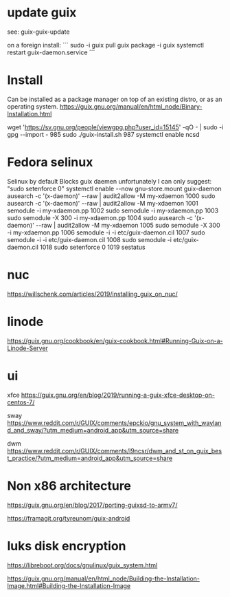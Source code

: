 
# update guix

see:
guix-guix-update

on a foreign install:
´´´
sudo -i guix pull
guix package -i guix
systemctl restart guix-daemon.service
´´´


# Install
Can be installed as a package manager on top of an existing distro, or as an operating system.
https://guix.gnu.org/manual/en/html_node/Binary-Installation.html

 wget 'https://sv.gnu.org/people/viewgpg.php?user_id=15145' -qO - | sudo -i gpg --import -
  985  sudo ./guix-install.sh
  987  systemctl enable ncsd

# Fedora selinux
Selinux by default Blocks guix daemen
 unfortunately I can only suggest: 
"sudo setenforce 0"
systemctl enable --now gnu-store.mount guix-daemon
ausearch -c '(x-daemon)' --raw | audit2allow -M my-xdaemon
 1000  sudo ausearch -c '(x-daemon)' --raw | audit2allow -M my-xdaemon
 1001  semodule -i my-xdaemon.pp
 1002  sudo semodule -i my-xdaemon.pp
 1003  sudo semodule -X 300 -i my-xdaemon.pp
 1004  sudo ausearch -c '(x-daemon)' --raw | audit2allow -M my-xdaemon
 1005  sudo semodule -X 300 -i my-xdaemon.pp
 1006  semodule -i -i etc/guix-daemon.cil
 1007  sudo semodule -i -i etc/guix-daemon.cil
 1008  sudo semodule -i etc/guix-daemon.cil
 1018  sudo setenforce 0
 1019  sestatus

# nuc
https://willschenk.com/articles/2019/installing_guix_on_nuc/

# linode
https://guix.gnu.org/cookbook/en/guix-cookbook.html#Running-Guix-on-a-Linode-Server

# ui 

xfce
https://guix.gnu.org/en/blog/2019/running-a-guix-xfce-desktop-on-centos-7/

sway
https://www.reddit.com/r/GUIX/comments/epckio/gnu_system_with_wayland_and_sway/?utm_medium=android_app&utm_source=share

dwm
https://www.reddit.com/r/GUIX/comments/l9ncsr/dwm_and_st_on_guix_best_practice/?utm_medium=android_app&utm_source=share


# Non x86 architecture

https://guix.gnu.org/en/blog/2017/porting-guixsd-to-armv7/

https://framagit.org/tyreunom/guix-android

# luks disk encryption

https://libreboot.org/docs/gnulinux/guix_system.html

https://guix.gnu.org/manual/en/html_node/Building-the-Installation-Image.html#Building-the-Installation-Image